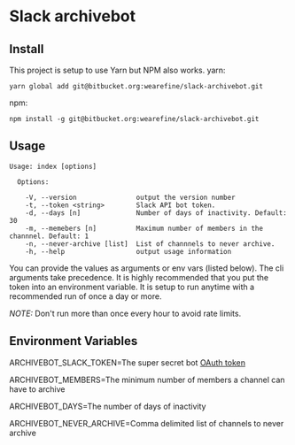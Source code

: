Slack archivebot
================

## Install

This project is setup to use Yarn but NPM also works.
yarn:
```
yarn global add git@bitbucket.org:wearefine/slack-archivebot.git
```
npm:
```
npm install -g git@bitbucket.org:wearefine/slack-archivebot.git
```

## Usage

```
Usage: index [options]

  Options:

    -V, --version               output the version number
    -t, --token <string>        Slack API bot token.
    -d, --days [n]              Number of days of inactivity. Default: 30
    -m, --memebers [n]          Maximum number of members in the channnel. Default: 1
    -n, --never-archive [list]  List of channnels to never archive.
    -h, --help                  output usage information
```
You can provide the values as arguments or env vars (listed below). The cli arguments take precedence. It is highly recommended that you put the token into an environment variable. It is setup to run anytime with a recommended run of once a day or more. 

*_NOTE:_* Don't run more than once every hour to avoid rate limits. 

## Environment Variables
ARCHIVEBOT_SLACK_TOKEN=The super secret bot [OAuth token](https://api.slack.com/apps)

ARCHIVEBOT_MEMBERS=The minimum number of members a channel can have to archive

ARCHIVEBOT_DAYS=The number of days of inactivity

ARCHIVEBOT_NEVER_ARCHIVE=Comma delimited list of channels to never archive
